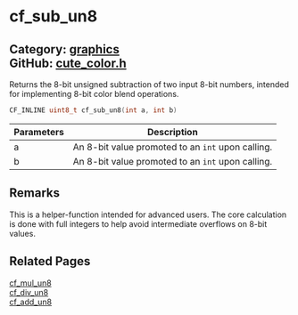 [](../header.md ':include')

# cf_sub_un8

Category: [graphics](/api_reference?id=graphics)  
GitHub: [cute_color.h](https://github.com/RandyGaul/cute_framework/blob/master/include/cute_color.h)  
---

Returns the 8-bit unsigned subtraction of two input 8-bit numbers, intended for implementing 8-bit color blend operations.

```cpp
CF_INLINE uint8_t cf_sub_un8(int a, int b)
```

Parameters | Description
--- | ---
a | An 8-bit value promoted to an `int` upon calling.
b | An 8-bit value promoted to an `int` upon calling.

## Remarks

This is a helper-function intended for advanced users.
The core calculation is done with full integers to help avoid intermediate overflows on 8-bit values.

## Related Pages

[cf_mul_un8](/graphics/cf_mul_un8.md)  
[cf_div_un8](/graphics/cf_div_un8.md)  
[cf_add_un8](/graphics/cf_add_un8.md)  
